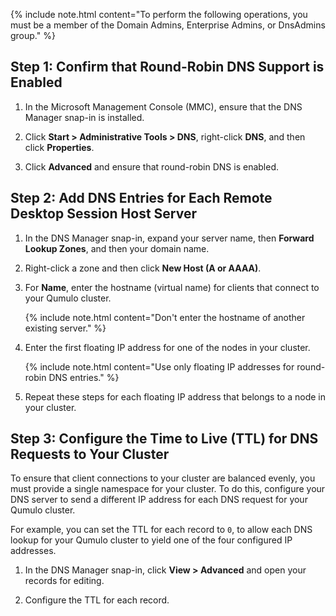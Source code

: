 {% include note.html content="To perform the following operations, you must be a member of the Domain Admins, Enterprise Admins, or DnsAdmins group." %}

## Step 1: Confirm that Round-Robin DNS Support is Enabled

1. In the Microsoft Management Console (MMC), ensure that the DNS Manager snap-in is installed.

1. Click **Start > Administrative Tools > DNS**, right-click **DNS**, and then click **Properties**.

1. Click **Advanced** and ensure that round-robin DNS is enabled.


## Step 2: Add DNS Entries for Each Remote Desktop Session Host Server

1. In the DNS Manager snap-in, expand your server name, then **Forward Lookup Zones**, and then your domain name.

1. Right-click a zone and then click **New Host (A or AAAA)**.

1. For **Name**, enter the hostname (virtual name) for clients that connect to your Qumulo cluster.

   {% include note.html content="Don't enter the hostname of another existing server." %}

1. Enter the first floating IP address for one of the nodes in your cluster.

   {% include note.html content="Use only floating IP addresses for round-robin DNS entries." %}

1. Repeat these steps for each floating IP address that belongs to a node in your cluster.


## Step 3: Configure the Time to Live (TTL) for DNS Requests to Your Cluster

To ensure that client connections to your cluster are balanced evenly, you must provide a single namespace for your cluster. To do this, configure your DNS server to send a different IP address for each DNS request for your Qumulo cluster.

For example, you can set the TTL for each record to `0`, to allow each DNS lookup for your Qumulo cluster to yield one of the four configured IP addresses.

1. In the DNS Manager snap-in, click **View > Advanced** and open your records for editing.

1. Configure the TTL for each record.
